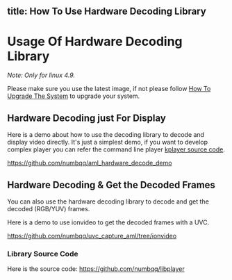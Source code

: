 title: How To Use Hardware Decoding Library
---
# Usage Of Hardware Decoding Library

*Note: Only for linux 4.9.*

Please make sure you use the latest image, if not please follow [How To Upgrade The System](/vim1/HowToUpgradeTheSystem.html) to upgrade your system.

## Hardware Decoding just For Display

Here is a demo about how to use the decoding library to decode and display video directly. It's just a simplest demo, if you want to develop complex player you can refer the command line player [kplayer source code](https://github.com/numbqq/libplayer).

https://github.com/numbqq/aml_hardware_decode_demo

## Hardware Decoding & Get the Decoded Frames

You can also use the hardware decoding library to decode and get the decoded (RGB/YUV) frames.

Here is a demo to use ionvideo to get the decoded frames with a UVC.

https://github.com/numbqq/uvc_capture_aml/tree/ionvideo

### Library Source Code

Here is the source code: https://github.com/numbqq/libplayer
